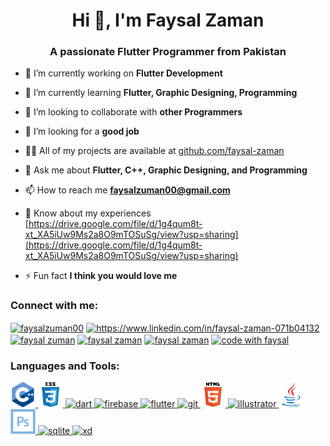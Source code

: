 <h1 align="center">Hi 👋, I'm Faysal Zaman</h1>
<h3 align="center">A passionate Flutter Programmer from Pakistan</h3>

- 🔭 I’m currently working on **Flutter Development**

- 🌱 I’m currently learning **Flutter, Graphic Designing, Programming**

- 👯 I’m looking to collaborate with **other Programmers**

- 🤝 I’m looking for a **good job**

- 👨‍💻 All of my projects are available at [github.com/faysal-zaman](github.com/faysal-zaman)

- 💬 Ask me about **Flutter, C++, Graphic Designing, and Programming**

- 📫 How to reach me **faysalzuman00@gmail.com**

- 📄 Know about my experiences [https://drive.google.com/file/d/1g4qum8t-xt_XA5iUw9Ms2a8O9mTOSuSg/view?usp=sharing](https://drive.google.com/file/d/1g4qum8t-xt_XA5iUw9Ms2a8O9mTOSuSg/view?usp=sharing)

- ⚡ Fun fact **I think you would love me**

<h3 align="left">Connect with me:</h3>
<p align="left">
<a href="https://twitter.com/faysalzuman00" target="blank"><img align="center" src="https://raw.githubusercontent.com/rahuldkjain/github-profile-readme-generator/master/src/images/icons/Social/twitter.svg" alt="faysalzuman00" height="30" width="40" /></a>
<a href="https://linkedin.com/in/https://www.linkedin.com/in/faysal-zaman-071b04132" target="blank"><img align="center" src="https://raw.githubusercontent.com/rahuldkjain/github-profile-readme-generator/master/src/images/icons/Social/linked-in-alt.svg" alt="https://www.linkedin.com/in/faysal-zaman-071b04132" height="30" width="40" /></a>
<a href="https://stackoverflow.com/users/faysal zuman" target="blank"><img align="center" src="https://raw.githubusercontent.com/rahuldkjain/github-profile-readme-generator/master/src/images/icons/Social/stack-overflow.svg" alt="faysal zuman" height="30" width="40" /></a>
<a href="https://fb.com/faysal zaman" target="blank"><img align="center" src="https://raw.githubusercontent.com/rahuldkjain/github-profile-readme-generator/master/src/images/icons/Social/facebook.svg" alt="faysal zaman" height="30" width="40" /></a>
<a href="https://instagram.com/faysal zaman" target="blank"><img align="center" src="https://raw.githubusercontent.com/rahuldkjain/github-profile-readme-generator/master/src/images/icons/Social/instagram.svg" alt="faysal zaman" height="30" width="40" /></a>
<a href="https://www.youtube.com/c/code with faysal" target="blank"><img align="center" src="https://raw.githubusercontent.com/rahuldkjain/github-profile-readme-generator/master/src/images/icons/Social/youtube.svg" alt="code with faysal" height="30" width="40" /></a>
</p>

<h3 align="left">Languages and Tools:</h3>
<p align="left"> <a href="https://www.w3schools.com/cpp/" target="_blank" rel="noreferrer"> <img src="https://raw.githubusercontent.com/devicons/devicon/master/icons/cplusplus/cplusplus-original.svg" alt="cplusplus" width="40" height="40"/> </a> <a href="https://www.w3schools.com/css/" target="_blank" rel="noreferrer"> <img src="https://raw.githubusercontent.com/devicons/devicon/master/icons/css3/css3-original-wordmark.svg" alt="css3" width="40" height="40"/> </a> <a href="https://dart.dev" target="_blank" rel="noreferrer"> <img src="https://www.vectorlogo.zone/logos/dartlang/dartlang-icon.svg" alt="dart" width="40" height="40"/> </a> <a href="https://firebase.google.com/" target="_blank" rel="noreferrer"> <img src="https://www.vectorlogo.zone/logos/firebase/firebase-icon.svg" alt="firebase" width="40" height="40"/> </a> <a href="https://flutter.dev" target="_blank" rel="noreferrer"> <img src="https://www.vectorlogo.zone/logos/flutterio/flutterio-icon.svg" alt="flutter" width="40" height="40"/> </a> <a href="https://git-scm.com/" target="_blank" rel="noreferrer"> <img src="https://www.vectorlogo.zone/logos/git-scm/git-scm-icon.svg" alt="git" width="40" height="40"/> </a> <a href="https://www.w3.org/html/" target="_blank" rel="noreferrer"> <img src="https://raw.githubusercontent.com/devicons/devicon/master/icons/html5/html5-original-wordmark.svg" alt="html5" width="40" height="40"/> </a> <a href="https://www.adobe.com/in/products/illustrator.html" target="_blank" rel="noreferrer"> <img src="https://www.vectorlogo.zone/logos/adobe_illustrator/adobe_illustrator-icon.svg" alt="illustrator" width="40" height="40"/> </a> <a href="https://www.java.com" target="_blank" rel="noreferrer"> <img src="https://raw.githubusercontent.com/devicons/devicon/master/icons/java/java-original.svg" alt="java" width="40" height="40"/> </a> <a href="https://www.photoshop.com/en" target="_blank" rel="noreferrer"> <img src="https://raw.githubusercontent.com/devicons/devicon/master/icons/photoshop/photoshop-line.svg" alt="photoshop" width="40" height="40"/> </a> <a href="https://www.sqlite.org/" target="_blank" rel="noreferrer"> <img src="https://www.vectorlogo.zone/logos/sqlite/sqlite-icon.svg" alt="sqlite" width="40" height="40"/> </a> <a href="https://www.adobe.com/products/xd.html" target="_blank" rel="noreferrer"> <img src="https://cdn.worldvectorlogo.com/logos/adobe-xd.svg" alt="xd" width="40" height="40"/> </a> </p>

